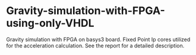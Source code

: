 # Gravity-simulation-with-FPGA-using-only-VHDL
Gravity simulation with FPGA on basys3 board.
Fixed Point Ip cores utilized for the acceleration calculation.
See the report for a detailed description.
